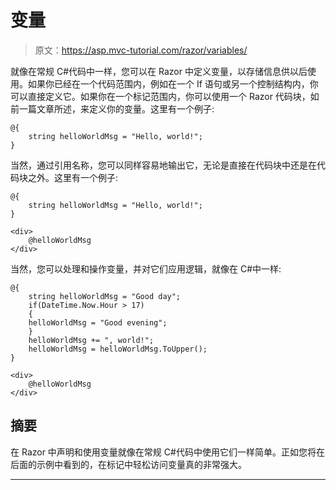# 变量

> 原文：<https://asp.mvc-tutorial.com/razor/variables/>

就像在常规 C#代码中一样，您可以在 Razor 中定义变量，以存储信息供以后使用。如果你已经在一个代码范围内，例如在一个 If 语句或另一个控制结构内，你可以直接定义它。如果你在一个标记范围内，你可以使用一个 Razor 代码块，如前一篇文章所述，来定义你的变量。这里有一个例子:

```
@{ 
    string helloWorldMsg = "Hello, world!";
}
```

当然，通过引用名称，您可以同样容易地输出它，无论是直接在代码块中还是在代码块之外。这里有一个例子:

```
@{ 
    string helloWorldMsg = "Hello, world!";
}

<div>
    @helloWorldMsg
</div>
```

当然，您可以处理和操作变量，并对它们应用逻辑，就像在 C#中一样:

```
@{ 
    string helloWorldMsg = "Good day";
    if(DateTime.Now.Hour > 17)
    {
    helloWorldMsg = "Good evening";
    }
    helloWorldMsg += ", world!";
    helloWorldMsg = helloWorldMsg.ToUpper();
}

<div>
    @helloWorldMsg
</div>
```

<input type="hidden" name="IL_IN_ARTICLE">

## 摘要

在 Razor 中声明和使用变量就像在常规 C#代码中使用它们一样简单。正如您将在后面的示例中看到的，在标记中轻松访问变量真的非常强大。

* * *